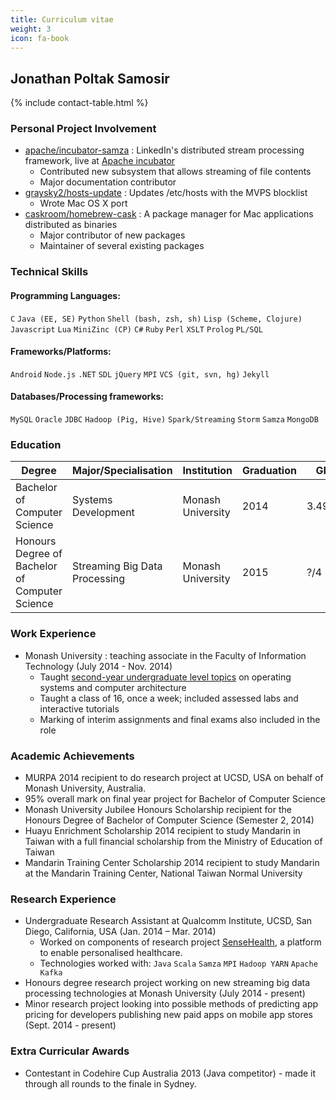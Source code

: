 ```yaml
---
title: Curriculum vitae
weight: 3
icon: fa-book
---
```


## Jonathan Poltak Samosir

<div class="table-responsive">
{% include contact-table.html %}
</div>


### Personal Project Involvement

* [apache/incubator-samza](http://github.com/apache/incubator-samza) : LinkedIn&#39;s distributed stream processing framework, live at [Apache incubator](https://samza.incubator.apache.org)
    - Contributed new subsystem that allows streaming of file contents
    - Major documentation contributor
* [graysky2/hosts-update](http://github.com/graysky2/hosts-update) : Updates /etc/hosts with the MVPS blocklist
    - Wrote Mac OS X port
* [caskroom/homebrew-cask](http://github.com/caskroom/homebrew-cask) : A package manager for Mac applications distributed as binaries
    - Major contributor of new packages
    - Maintainer of several existing packages

### Technical Skills

#### Programming Languages:

 `C` `Java (EE, SE)` `Python` `Shell (bash, zsh, sh)` `Lisp (Scheme, Clojure)` `Javascript` `Lua` `MiniZinc (CP)` `C#` `Ruby` `Perl` `XSLT` `Prolog` `PL/SQL`

#### Frameworks/Platforms:

`Android` `Node.js` `.NET` `SDL` `jQuery` `MPI` `VCS (git, svn, hg)` `Jekyll`

#### Databases/Processing frameworks:

`MySQL` `Oracle` `JDBC` `Hadoop (Pig, Hive)` `Spark/Streaming` `Storm` `Samza` `MongoDB`

### Education

<div class="table-responsive">
<table class="table table-bordered table-hover table-striped">
  <thead>
    <tr>
      <th>Degree</th>
      <th>Major/Specialisation</th>
      <th>Institution</th>
      <th>Graduation</th>
      <th>GPA</th>
    </tr>
  </thead>
  <tbody>
    <tr>
      <td>Bachelor of Computer Science</td>
      <td>Systems Development</td>
      <td>Monash University</td>
      <td>2014</td>
      <td>3.492/4</td>
    </tr>
    <tr>
      <td>Honours Degree of Bachelor of Computer Science</td>
      <td>Streaming Big Data Processing</td>
      <td>Monash University</td>
      <td>2015</td>
      <td>?/4</td>
    </tr>
  </tbody>
</table>
</div>

### Work Experience

* Monash University : teaching associate in the Faculty of Information Technology (July 2014 - Nov. 2014)
  - Taught [second-year undergraduate level topics](http://www.infotech.monash.edu.au/units/archive/fit2070.html) on operating systems and computer architecture
  - Taught a class of 16, once a week; included assessed labs and interactive tutorials
  - Marking of interim assignments and final exams also included in the role

### Academic Achievements

* MURPA 2014 recipient to do research project at UCSD, USA on behalf of Monash University, Australia.
* 95% overall mark on final year project for Bachelor of Computer Science
* Monash University Jubilee Honours Scholarship recipient for the Honours Degree of Bachelor of Computer Science (Semester 2, 2014)
* Huayu Enrichment Scholarship 2014 recipient to study Mandarin in Taiwan with a full financial scholarship from the Ministry of Education of Taiwan
* Mandarin Training Center Scholarship 2014 recipient to study Mandarin at the Mandarin Training Center, National Taiwan Normal University

### Research Experience

* Undergraduate Research Assistant at Qualcomm Institute, UCSD, San Diego, California, USA (Jan. 2014 – Mar. 2014)
    - Worked on components of research project [SenseHealth](https://portal.futuregrid.org/projects/383), a platform to enable personalised healthcare.
    - Technologies worked with: `Java` `Scala` `Samza` `MPI` `Hadoop YARN` `Apache Kafka`
* Honours degree research project working on new streaming big data processing technologies at Monash University (July 2014 - present)
* Minor research project looking into possible methods of predicting app pricing for developers publishing new paid apps on mobile app stores (Sept. 2014 - present)

### Extra Curricular Awards

* Contestant in Codehire Cup Australia 2013 (Java competitor) - made it through all rounds to the finale in Sydney.
